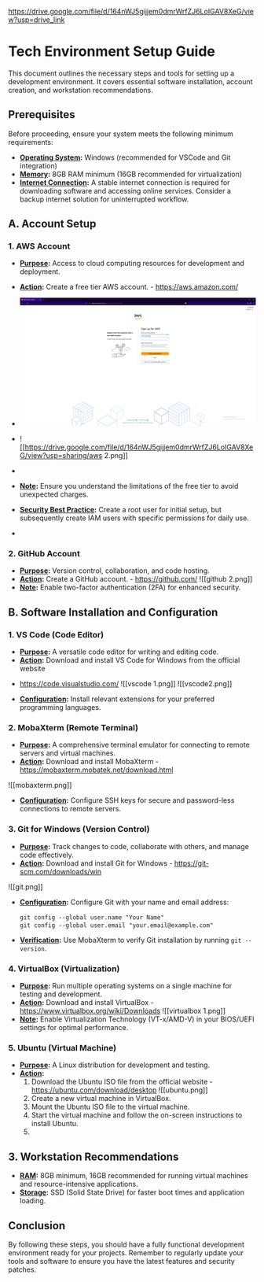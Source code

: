https://drive.google.com/file/d/164nWJ5gijjem0dmrWrfZJ6LoIGAV8XeG/view?usp=drive_link

# Tech Environment Setup Guide

This document outlines the necessary steps and tools for setting up a development environment. It covers essential software installation, account creation, and workstation recommendations.

## Prerequisites

Before proceeding, ensure your system meets the following minimum requirements:

*   **[Operating System](pplx://action/followup):** Windows (recommended for VSCode and Git integration)
*   **[Memory](pplx://action/followup):** 8GB RAM minimum (16GB recommended for virtualization)
*   **[Internet Connection](pplx://action/followup):** A stable internet connection is required for downloading software and accessing online services. Consider a backup internet solution for uninterrupted workflow.

## A. Account Setup

### 1. AWS Account

*   **[Purpose](pplx://action/followup):** Access to cloud computing resources for development and deployment.
*   **[Action](pplx://action/followup):** Create a free tier AWS account. - https://aws.amazon.com/

*   ![](https://github.com/istephenmichael/DevOps/blob/144289f75dc8bfda62fe602863b997f2e014b696/mini-projects/aws.png)
* ![[https://drive.google.com/file/d/164nWJ5gijjem0dmrWrfZJ6LoIGAV8XeG/view?usp=sharing/aws 2.png]]
* 
*   **[Note](pplx://action/followup):** Ensure you understand the limitations of the free tier to avoid unexpected charges.
*   **[Security Best Practice](pplx://action/followup):** Create a root user for initial setup, but subsequently create IAM users with specific permissions for daily use.
* ![]()

### 2. GitHub Account

*   **[Purpose](pplx://action/followup):** Version control, collaboration, and code hosting.
*   **[Action](pplx://action/followup):** Create a GitHub account. - https://github.com/
  ![[github 2.png]]
*   **[Note](pplx://action/followup):** Enable two-factor authentication (2FA) for enhanced security.


## B. Software Installation and Configuration

### 1. VS Code (Code Editor)

*   **[Purpose](pplx://action/followup):** A versatile code editor for writing and editing code.
*   **[Action](pplx://action/followup):** Download and install VS Code for Windows from the official website 
  - https://code.visualstudio.com/
  ![[vscode 1.png]]
![[vscode2.png]]

*   **[Configuration](pplx://action/followup):** Install relevant extensions for your preferred programming languages.

### 2. MobaXterm (Remote Terminal)

*   **[Purpose](pplx://action/followup):** A comprehensive terminal emulator for connecting to remote servers and virtual machines.
*   **[Action](pplx://action/followup):** Download and install MobaXterm - https://mobaxterm.mobatek.net/download.html
  
  ![[mobaxterm.png]]
*   **[Configuration](pplx://action/followup):** Configure SSH keys for secure and password-less connections to remote servers.

### 3. Git for Windows (Version Control)

*   **[Purpose](pplx://action/followup):** Track changes to code, collaborate with others, and manage code effectively.
*   **[Action](pplx://action/followup):** Download and install Git for Windows - https://git-scm.com/downloads/win
  
![[git.png]]
*   **[Configuration](pplx://action/followup):** Configure Git with your name and email address:

    ```
    git config --global user.name "Your Name"
    git config --global user.email "your.email@example.com"
    ```
*   **[Verification](pplx://action/followup):** Use MobaXterm to verify Git installation by running `git --version`.

### 4. VirtualBox (Virtualization)

*   **[Purpose](pplx://action/followup):** Run multiple operating systems on a single machine for testing and development.
*   **[Action](pplx://action/followup):** Download and install VirtualBox - https://www.virtualbox.org/wiki/Downloads
  ![[virtualbox 1.png]]
*   **[Note](pplx://action/followup):** Enable Virtualization Technology (VT-x/AMD-V) in your BIOS/UEFI settings for optimal performance.

### 5. Ubuntu (Virtual Machine)

*   **[Purpose](pplx://action/followup):** A Linux distribution for development and testing.
*   **[Action](pplx://action/followup):**
    1.  Download the Ubuntu ISO file from the official website - https://ubuntu.com/download/desktop
    ![[ubuntu.png]]
    2.  Create a new virtual machine in VirtualBox.
    3.  Mount the Ubuntu ISO file to the virtual machine.
    4.  Start the virtual machine and follow the on-screen instructions to install Ubuntu.
    5.

## 3. Workstation Recommendations

*   **[RAM](pplx://action/followup):** 8GB minimum, 16GB recommended for running virtual machines and resource-intensive applications.
*   **[Storage](pplx://action/followup):** SSD (Solid State Drive) for faster boot times and application loading.

## Conclusion

By following these steps, you should have a fully functional development environment ready for your projects. Remember to regularly update your tools and software to ensure you have the latest features and security patches.
